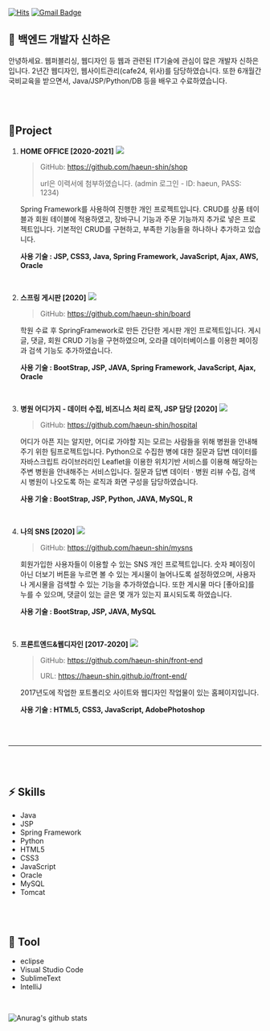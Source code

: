 [![Hits](https://hits.seeyoufarm.com/api/count/incr/badge.svg?url=https%3A%2F%2Fgithub.com%2Fhaeun-shin&count_bg=%232FB26A&title_bg=%232F2F2F&icon=&icon_color=%23E7E7E7&title=hits&edge_flat=true)](https://hits.seeyoufarm.com) [![Gmail Badge](https://img.shields.io/badge/Gmail-d14836?style=flat-square&logo=Gmail&logoColor=white&link=mailto:snugyun01@gmail.com)](mailto:shinhe524@gmail.com)
## 💬 __백엔드 개발자 신하은__  
안녕하세요. 웹퍼블리싱, 웹디자인 등 웹과 관련된 IT기술에 관심이 많은 개발자 신하은입니다.
2년간 웹디자인, 웹사이트관리(cafe24, 위사)를 담당하였습니다. 또한 6개월간 국비교육을 받으면서, Java/JSP/Python/DB 등을 배우고 수료하였습니다.

<br /><br />

## 📁Project
1. **HOME OFFICE [2020-2021]**
![](https://img1.daumcdn.net/thumb/R1280x0/?scode=mtistory2&fname=https%3A%2F%2Fblog.kakaocdn.net%2Fdn%2Fbg9Qym%2FbtqUUpxOC7t%2Fc1MFRNzaik2Tia9DNDpY1K%2Fimg.jpg)
    > GitHub: https://github.com/haeun-shin/shop
    > 
    > url은 이력서에 첨부하였습니다. (admin 로그인 - ID: haeun, PASS: 1234)

    Spring Framework를 사용하여 진행한 개인 프로젝트입니다.
    CRUD를 상품 테이블과 회원 테이블에 적용하였고, 장바구니 기능과 주문 기능까지 추가로 넣은 프로젝트입니다.
    기본적인 CRUD를 구현하고, 부족한 기능들을 하나하나 추가하고 있습니다.

    **사용 기술 : JSP, CSS3, Java, Spring Framework, JavaScript, Ajax, AWS, Oracle**

<br />

2. **스프링 게시판 [2020]**
![](https://img1.daumcdn.net/thumb/R1280x0/?scode=mtistory2&fname=https%3A%2F%2Fblog.kakaocdn.net%2Fdn%2FbIctK5%2FbtqUWt01uj5%2FL8bczFoZJDCR9QxoMyLnrk%2Fimg.jpg)
    > GitHub: https://github.com/haeun-shin/board

    학원 수료 후 SpringFramework로 만든 간단한 게시판 개인 프로젝트입니다.
    게시글, 댓글, 회원 CRUD 기능을 구현하였으며, 오라클 데이터베이스를 이용한 페이징과 검색 기능도 추가하였습니다.

    **사용 기술 : BootStrap, JSP, JAVA, Spring Framework, JavaScript, Ajax, Oracle**

<br />

3. **병원 어디가지 - 데이터 수집, 비즈니스 처리 로직, JSP 담당 [2020]**
![](https://s3.us-west-2.amazonaws.com/secure.notion-static.com/14c5c246-4533-41d7-9305-f09512ac8015/Untitled.png?X-Amz-Algorithm=AWS4-HMAC-SHA256&X-Amz-Credential=AKIAT73L2G45O3KS52Y5%2F20210127%2Fus-west-2%2Fs3%2Faws4_request&X-Amz-Date=20210127T052834Z&X-Amz-Expires=86400&X-Amz-Signature=a0e70bc382b527721ee8c129d2dbbcbc8f5172819e1f38a5cf94ecb0af83e3e0&X-Amz-SignedHeaders=host&response-content-disposition=filename%20%3D%22Untitled.png%22)
    > GitHub: https://github.com/haeun-shin/hospital
    > 

    어디가 아픈 지는 알지만, 어디로 가야할 지는 모르는 사람들을 위해 병원을 안내해주기 위한 팀프로젝트입니다.
    Python으로 수집한 병에 대한 질문과 답변 데이터를 자바스크립트 라이브러리인 Leaflet을 이용한 위치기반 서비스를 이용해 해당하는 주변 병원을 안내해주는 서비스입니다. 
    질문과 답변 데이터 · 병원 리뷰 수집, 검색 시 병원이 나오도록 하는 로직과 화면 구성을 담당하였습니다.

    **사용 기술 : BootStrap, JSP, Python, JAVA, MySQL, R**


<br />

4. **나의 SNS [2020]**
![](https://img1.daumcdn.net/thumb/R1280x0/?scode=mtistory2&fname=https%3A%2F%2Fblog.kakaocdn.net%2Fdn%2FsB1fJ%2FbtqUM7FdscX%2FtdAjb4jgLhJW3NVIrd4Q1K%2Fimg.jpg)
    > GitHub: https://github.com/haeun-shin/mysns
    > 

    회원가입한 사용자들이 이용할 수 있는 SNS 개인 프로젝트입니다.
    숫자 페이징이 아닌 더보기 버튼을 누르면 볼 수 있는 게시물이 늘어나도록 설정하였으며, 사용자나 게시물을 검색할 수 있는 기능을 추가하였습니다. 또한 게시물 마다 [좋아요]를 누를 수 있으며, 댓글이 있는 글은 몇 개가 있는지 표시되도록 하였습니다.

    **사용 기술 : BootStrap, JSP, JAVA, MySQL**

<br/>

5. **프론트엔드&웹디자인 [2017-2020]**
![](https://img1.daumcdn.net/thumb/R1280x0/?scode=mtistory2&fname=https%3A%2F%2Fblog.kakaocdn.net%2Fdn%2FQ7gcX%2FbtqUYGS5ZHs%2F85u6UJRNeBmuwo7CwehBw1%2Fimg.jpg)
    > GitHub: https://github.com/haeun-shin/front-end
    > 
    > URL: https://haeun-shin.github.io/front-end/

    2017년도에 작업한 포트폴리오 사이트와 웹디자인 작업물이 있는 홈페이지입니다.

    **사용 기술 : HTML5, CSS3, JavaScript, AdobePhotoshop**


<br/><br/>

---

<br/><br/>


## ⚡ __Skills__
- Java
- JSP
- Spring Framework
- Python
- HTML5
- CSS3
- JavaScript
- Oracle
- MySQL
- Tomcat

<br /><br />

## 🔭 __Tool__
- eclipse
- Visual Studio Code
- SublimeText
- IntelliJ


<br />

![Anurag's github stats](https://github-readme-stats.vercel.app/api?username=haeun-shin&show_icons=true&theme=Default)

<!--
**haeun-shin/haeun-shin** is a ✨ _special_ ✨ repository because its `README.md` (this file) appears on your GitHub profile.

Here are some ideas to get you started:

- 🔭 I’m currently working on ...
- 🌱 I’m currently learning ...
- 👯 I’m looking to collaborate on ...
- 🤔 I’m looking for help with ...
- 💬 Ask me about ...
- 📫 How to reach me: ...
- 😄 Pronouns: ...
- ⚡ Fun fact: ...
-->
